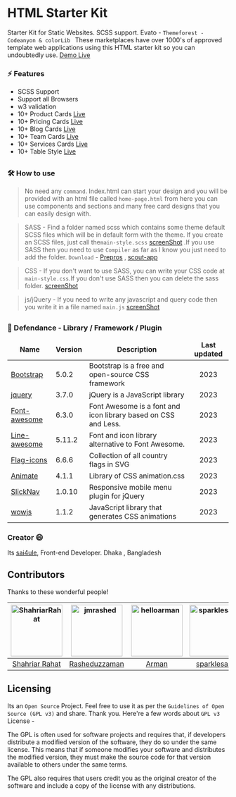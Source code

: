 # HTML Starter Kit

Starter Kit for Static Websites. SCSS support. Evato - `Themeforest - Codeanyon & colorLib ` These marketplaces have over 1000's of approved template web applications using this HTML starter kit so you can undoubtedly use. 
<a href="https://sai4ul.github.io/init-html-starter-kit/" target="_blank">Demo Live</a>

### ⚡ Features

- SCSS Support
- Support all Browsers
- w3 validation
- 10+ Product Cards <a href="https://sai4ul.github.io/init-html-starter-kit/" target="_blank">Live</a>
- 10+ Pricing Cards <a href="https://sai4ul.github.io/init-html-starter-kit/" target="_blank">Live</a>
- 10+ Blog Cards <a href="https://sai4ul.github.io/init-html-starter-kit/" target="_blank">Live</a>
- 10+ Team Cards <a href="https://sai4ul.github.io/init-html-starter-kit/" target="_blank">Live</a>
- 10+ Services Cards <a href="https://sai4ul.github.io/init-html-starter-kit/" target="_blank">Live</a>
- 10+ Table Style <a href="https://sai4ul.github.io/init-html-starter-kit/" target="_blank">Live</a>
##

### 🛠 How to use 

> No need any `command`. Index.html can start your design and you will be provided with an html file called `home-page.html` from here you can use components and sections and many free card designs that you can easily design with.

> SASS - 
 Find a folder named scss which contains some theme default SCSS files which will be in default form with the theme. If you create an SCSS files, just call the`main-style.scss` <a href="https://prnt.sc/4looCdkk7hCC" target="_blank">screenShot</a> .If you use SASS then you need to use `Compiler` as far as I know you just need to add the folder. `Download` - <a href="https://prepros.io/">Prepros</a> ,  <a href="https://scout-app.io/">scout-app</a>

> CSS - 
If you don't want to use SASS, you can write your CSS code at `main-style.css`.If you don't use SASS then you can delete the sass folder.
<a href="https://prnt.sc/OG13RbNfe6nh" target="_blank">screenShot</a>

> js/jQuery - 
If you need to write any javascript and query code then you write it in a file named `main.js` <a href="https://prnt.sc/oT5iDaWlEWL8" target="_blank">screenShot</a>

##

### 🚀 Defendance - Library / Framework / Plugin

<table>
  <thead align="center">
    <tr border: none;>
      <td><b>Name</b></td>
      <td><b>Version</b></td>
      <td><b>Description</b></td>
      <td><b>Last updated</b></td>
    </tr>
  </thead>
  <tbody>
    <tr>
      <td><a href="https://getbootstrap.com" target="_blank">Bootstrap</a></td>
      <td>5.0.2</td>
      <td>Bootstrap is a free and open-source CSS framework</td>
      <td align="center">2023</td>
    </tr>
    <tr>
      <td><a href="https://jquery.com/download" target="_blank">jquery</a></td>
      <td>3.7.0</td>
      <td>jQuery is a JavaScript library</td>
      <td align="center"> 2023</td>
    </tr>
    <tr>
      <td><a href="https://fontawesome.com" target="_blank">Font-awesome</a></td>
      <td>6.3.0</td>
      <td>Font Awesome is a font and icon library based on CSS and Less.</td>
      <td align="center"> 2023</td>
    </tr>
    <tr>
      <td><a href="https://fontawesome.com" target="_blank">Line-awesome</a></td>
      <td>5.11.2</td>
      <td>Font and icon library alternative to Font Awesome.</td>
      <td align="center"> 2023</td>
    </tr>
    <tr>
      <td><a href="https://flagicons.lipis.dev" target="_blank">Flag-icons</a></td>
      <td>6.6.6</td>
      <td>Collection of all country flags in SVG</td>
      <td align="center"> 2023</td>
    </tr>
    <tr>
      <td><a href="https://animate.style" target="_blank">Animate</a></td>
      <td>4.1.1</td>
      <td>Library of CSS animation.css</td>
      <td align="center"> 2023</td>
    </tr>
    <tr>
      <td><a href="https://computerwolf.github.io/SlickNav" target="_blank">SlickNav</a></td>
      <td>1.0.10</td>
      <td>Responsive mobile menu plugin for jQuery</td>
      <td align="center"> 2023</td>
    </tr>
    <tr>
      <td><a href="https://wowjs.uk/" target="_blank">wowjs</a></td>
      <td>1.1.2</td>
      <td>JavaScript library that generates CSS animations</td>
      <td align="center"> 2023</td>
    </tr>

  </tbody>
</table>

### Creator 😄

Its <a href="https://sai4ul.com" target="_blank"> sai4ule</a>, Front-end Developer.
Dhaka , Bangladesh



## Contributors

Thanks to these wonderful people!
<!-- Single -->
| [<img alt="ShahriarRahat" src="https://avatars.githubusercontent.com/u/78991968?v=4" width="117">](https://github.com/ShahriarRahat) | [<img alt="jmrashed" src="https://avatars.githubusercontent.com/u/8583051?v=4" width="117">](https://github.com/jmrashed) | [<img alt="helloarman" src="https://avatars.githubusercontent.com/u/66985321?v=4" width="117">](https://github.com/helloarman) | [<img alt="sparklesam" src="https://avatars.githubusercontent.com/u/10287995?v=4&s=117" width="117">](https://github.com/sparklesam) | [<img alt="vinnymac" src="https://avatars.githubusercontent.com/u/1832781?v=4&s=117" width="117">](https://github.com/vinnymac) | [<img alt="mariolopjr" src="https://avatars.githubusercontent.com/u/2067324?v=4&s=117" width="117">](https://github.com/mariolopjr) |
| :------------------------------------------------------------------------------------------------------------------------------: | :-----------------------------------------------------------------------------------------------------------------------: | :---------------------------------------------------------------------------------------------------------------------------------------: | :----------------------------------------------------------------------------------------------------------------------------------: | :-----------------------------------------------------------------------------------------------------------------------------: | :---------------------------------------------------------------------------------------------------------------------------------: |
|                                             [Shahriar Rahat](https://github.com/ShahriarRahat)                                              |                                             [Rasheduzzaman](https://github.com/jmrashed)                                             |                                             [Arman ](https://github.com/helloarman)                                             |                                             [sparklesam](https://github.com/sparklesam)                                              |                                             [vinnymac](https://github.com/vinnymac)                                             |                                             [mariolopjr](https://github.com/mariolopjr)                                             |


## Licensing

Its an `Open Source` Project. Feel free to use it as per the `Guidelines of Open Source (GPL v3)` and share. Thank you. Here're a few words about `GPL v3` License -

  The GPL is often used for software projects and requires that, if developers distribute a modified version of the software, they do so under the same license. This means that if someone modifies your software and distributes the modified version, they must make the source code for that version available to others under the same terms.

  The GPL also requires that users credit you as the original creator of the software and include a copy of the license with any distributions.